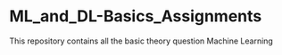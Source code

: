 # ML_and_DL-Basics_Assignments
This repository contains all the basic theory question Machine Learning
